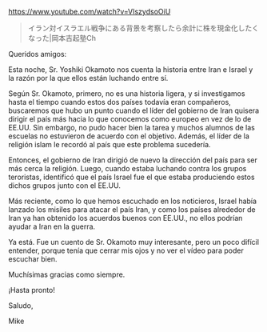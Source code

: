 https://www.youtube.com/watch?v=VIszydsoOiU

> イラン対イスラエル戦争にある背景を考察したら余計に株を現金化したくなった|岡本吉起塾Ch 

Queridos amigos:

Esta noche, Sr. Yoshiki Okamoto nos cuenta la historia entre Iran e Israel y la razón por la que ellos están luchando entre sí.

Según Sr. Okamoto, primero, no es una historia ligera, y si investigamos hasta el tiempo cuando estos dos países todavía eran compañeros, buscaremos que hubo un punto cuando el líder del gobierno de Iran quisera dirigir el país más hacia lo que conocemos como europeo en vez de lo de EE.UU. Sin embargo, no pudo hacer bien la tarea y muchos alumnos de las escuelas no estuvieron de acuerdo con el objetivo. Además, el líder de la religión islam le recordó al país que este problema sucedería.

Entonces, el gobierno de Iran dirigió de nuevo la dirección del país para ser más cerca la religión. Luego, cuando estaba luchando contra los grupos teroristas, identificó que el país Israel fue el que estaba produciendo estos dichos grupos junto con el EE.UU.

Más reciente, como lo que hemos escuchado en los noticieros, Israel había lanzado los misiles para atacar el país Iran, y como los países alrededor de Iran ya han obtenido los acuerdos buenos con EE.UU., no ellos podrían ayudar a Iran en la guerra.

Ya está. Fue un cuento de Sr. Okamoto muy interesante, pero un poco difícil entender, porque tenía que cerrar mis ojos y no ver el vídeo para poder escuchar bien.

Muchísimas gracias como siempre.

¡Hasta pronto!

Saludo,

Mike
